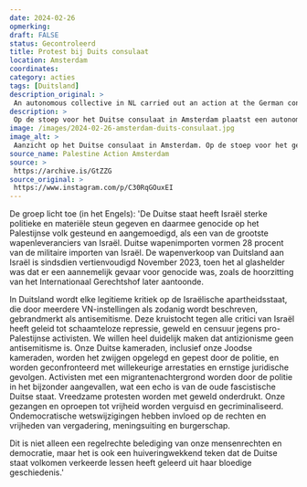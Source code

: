 ```yaml
---
date: 2024-02-26
opmerking: 
draft: FALSE
status: Gecontroleerd
title: Protest bij Duits consulaat
location: Amsterdam
coordinates: 
category: acties
tags: [Duitsland]
description_original: > 
 An autonomous collective in NL carried out an action at the German consulate in Amsterdam:   We are deeply concerned with, and in strong opposition to, the German state authoritarianism that has blatantly resurfaced since the latest genocidal assault on Gaza began.  On Monday Feb 26, we acted to visually represent the immense suffering that the German state has caused to the Palestinians by placing depictions of the martyrs they helped murder, on their doorstep. Through this action, we want to unequivocally condemn Germany’s complicity in genocides past and present, whilst also highlighting that this is the THIRD genocide that Germany is either actively perpetrating or complicit in since the 20th century.  The German state has shown strong political & material support to Israel,  thereby aiding and abetting genocide against the Palestinian people, as one of the largest arms suppliers of Israel. German weapon imports make up 28 per cent of Israel’s military imports. Germany’s arms sales to Israel have increased tenfold since Nov 2023, when it was already crystal clear that there was a plausible danger of genocide, as the ICJ hearing later demonstrated.  In Germany, any legitimate criticism of the Israeli apartheid state, described as such by multiple UN institutions, is branded as anti-semitism. This crusade against all critics of Israel has resulted in brazen repression, violence, and censorship towards pro-Palestinian activists. We want to make it very clear that anti-zionism is not anti-semitism. Our German comrades, including our Jewish comrades, are silenced and bullied by the police, facing arbitrary arrests and serious legal consequences. Activists with migrant backgrounds are especially targeted by the police, echoing the old fascist German state. Peaceful protests are violently cracked down. Our chants and calls for freedom are vilified and criminalised. Undemocratic legislative changes affect the rights and freedoms of assembly, speech and citizenship.  This is not only a clear affront to our human rights and democracy, but it is also a chilling indication that the German state has learned the entirely wrong lessons from their bloody history.
description: > 
 Op de stoep voor het Duitse consulaat in Amsterdam plaatst een autonome groep beelden van de Palestijnse martelaren die Duitsland heeft helpen vermoorden. Met deze actie veroordeelt de groep de medeplichtigheid van Duitsland aan genocides in het verleden en heden. Op enkele van de lichamen staat (in het Duits) 'Nooit meer is nu. Nooit meer voor iedereen'. Ook ligt er op de grond een spandoek met de tekst (in het Engels) 'Duitsland: oude gewoontes raak je maar lastig kwijt. Bevrijd Palestina'.
image: /images/2024-02-26-amsterdam-duits-consulaat.jpg
image_alt: > 
 Aanzicht op het Duitse consulaat in Amsterdam. Op de stoep voor het gebouw liggen verschillende figuren die de indruk geven van bloedige lichamen in lijkzakken gewikkeld. Ook ligt er op de grond een spandoek met de tekst (in het Engels) 'Duitsland: oude gewoontes raak je maar lastig kwijt. Bevrijd Palestina'.
source_name: Palestine Action Amsterdam
source: > 
 https://archive.is/GtZZG
source_original: > 
 https://www.instagram.com/p/C30RqGOuxEI
---
```

De groep licht toe (in het Engels): 'De Duitse staat heeft Israël sterke politieke en materiële steun gegeven en daarmee genocide op het Palestijnse volk gesteund en aangemoedigd, als een van de grootste wapenleveranciers van Israël. Duitse wapenimporten vormen 28 procent van de militaire importen van Israël. De wapenverkoop van Duitsland aan Israël is sindsdien vertienvoudigd November 2023, toen het al glashelder was dat er een aannemelijk gevaar voor genocide was, zoals de hoorzitting van het Internationaal Gerechtshof later aantoonde.

In Duitsland wordt elke legitieme kritiek op de Israëlische apartheidsstaat, die door meerdere VN-instellingen als zodanig wordt beschreven, gebrandmerkt als antisemitisme. Deze kruistocht tegen alle critici van Israël heeft geleid tot schaamteloze repressie, geweld en censuur jegens pro-Palestijnse activisten. We willen heel duidelijk maken dat antizionisme geen antisemitisme is. Onze Duitse kameraden, inclusief onze Joodse kameraden, worden het zwijgen opgelegd en gepest door de politie, en worden geconfronteerd met willekeurige arrestaties en ernstige juridische gevolgen. Activisten met een migrantenachtergrond worden door de politie in het bijzonder aangevallen, wat een echo is van de oude fascistische Duitse staat. Vreedzame protesten worden met geweld onderdrukt. Onze gezangen en oproepen tot vrijheid worden verguisd en gecriminaliseerd. Ondemocratische wetswijzigingen hebben invloed op de rechten en vrijheden van vergadering, meningsuiting en burgerschap.

Dit is niet alleen een regelrechte belediging van onze mensenrechten en democratie, maar het is ook een huiveringwekkend teken dat de Duitse staat volkomen verkeerde lessen heeft geleerd uit haar bloedige geschiedenis.'